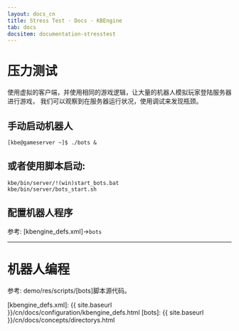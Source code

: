 ```yaml
---
layout: docs_cn
title: Stress Test · Docs · KBEngine
tab: docs
docsitem: documentation-stresstest
---
```


压力测试
====================

使用虚拟的客户端，并使用相同的游戏逻辑，让大量的机器人模拟玩家登陆服务器进行游戏，
我们可以观察到在服务器运行状况，使用调试来发现瓶颈。


手动启动机器人
--------------------------------------

	[kbe@gameserver ~]$ ./bots &

或者使用脚本启动:
--------------------------------------

	kbe/bin/server/!(win)start_bots.bat
	kbe/bin/server/bots_start.sh



配置机器人程序
--------------------------------------

参考: [kbengine_defs.xml]->`bots`





------------------------------------------------------------------------------------------------------------


机器人编程
====================

参考: demo/res/scripts/[bots]脚本源代码。


[kbengine_defs.xml]: {{ site.baseurl }}/cn/docs/configuration/kbengine_defs.html
[bots]: {{ site.baseurl }}/cn/docs/concepts/directorys.html
